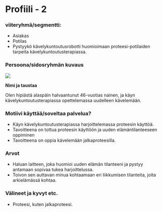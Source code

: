 # Profiili - 2



### viiteryhmä/segmentti:

* Asiakas
* Potilas
* Pystyykö kävelykuntoutusrobotti huomioimaan proteesi-potilaiden tarpeita kävelykuntoutusterapiassa.

### Persoona/sidosryhmän kuvaus

![](https://student.labranet.jamk.fi/~M3268/Ohjelmistosuunnittelu/Customer2.JPG)


**Nimi ja taustaa**

Olen hipiästä alaspäin halvaantunut 46-vuotias nainen, ja käyn kävelykuntoutusterapiassa opettelemassa uudelleen kävelemään.

### Motiivi käyttää/soveltaa palvelua? 

* Käyn kävelykuntoutusterapiassa harjoittelemassa proteesin käyttöä.
* Tavoitteena on tottua proteesin käyttöön ja uuden elämäntilanteeseen oppiminen
* Tavoitteena on oppia kävelemään jalkaproteesilla.

### Arvot  

* Haluan laitteen, joka huomioi uuden elämän tilanteeni ja pystyy antamaan sopivaa tukea harjoittelussa.
* Toivon sen auttavan minua kohtaamaan eri liikkumisen tilanteita, joita arkielämässä kohtaa.

### Välineet ja kyvyt etc.

* Proteesi, kuten jalkaproteesi.